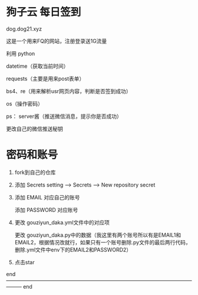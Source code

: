 # 狗子云 每日签到

dog.dog21.xyz

这是一个用来FQ的网站，注册登录送1G流量

利用 python 

datetime（获取当前时间）

requests（主要是用来post表单）

bs4、re（用来解析usr网页内容，判断是否签到成功）

os（操作密码）


ps：
  server酱（推送微信消息，提示你是否成功）
  
  更改自己的微信推送秘钥
  
# 密码和账号

1. fork到自己的仓库

2. 添加 Secrets
setting ——>  Secrets ——> New repository secret

3. 添加 EMAIL 对应自己的账号
  
   添加 PASSWORD 对应账号

4. 更改 gouziyun_daka.yml文件中的对应项

   更改 gouziyun_daka.py中的数据（我这里有两个账号所以有是EMAIL1和EMAIL2，根据情况改就行，如果只有一个账号删除.py文件的最后两行代码，删除.yml文件中env下的EMAIL2和PASSWORD2）

5. 点击star



end ——————————————————————————————————————— end

